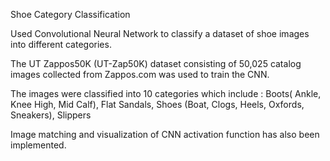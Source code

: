 Shoe Category Classification

Used Convolutional Neural Network to classify a dataset of shoe images into different categories. 

The UT Zappos50K (UT-Zap50K) dataset consisting of 50,025 catalog images collected from Zappos.com was used to train the CNN.

The images were classified into 10 categories which include : Boots( Ankle, Knee High, Mid Calf), Flat Sandals, 
Shoes (Boat, Clogs, Heels, Oxfords, Sneakers), Slippers

Image matching and visualization of CNN activation function has also been implemented.
